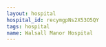 ```yaml
---
layout: hospital
hospital_id: recymgpNs2X53O5QY
tags: hospital
name: Walsall Manor Hospital
---
```

